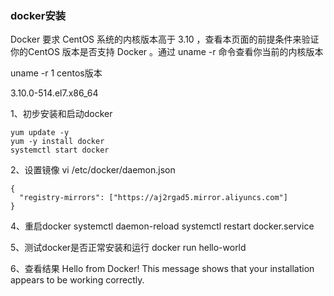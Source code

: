 ### docker安装

Docker 要求 CentOS 系统的内核版本高于 3.10 ，查看本页面的前提条件来验证你的CentOS 版本是否支持 Docker 。通过 uname -r 命令查看你当前的内核版本

uname -r 
1
centos版本

3.10.0-514.el7.x86_64

1、初步安装和启动docker

```
yum update -y
yum -y install docker
systemctl start docker
```


2、设置镜像
vi /etc/docker/daemon.json

```
{
  "registry-mirrors": ["https://aj2rgad5.mirror.aliyuncs.com"]
}
```



4、重启docker
systemctl daemon-reload
systemctl restart docker.service

5、测试docker是否正常安装和运行
docker run hello-world

6、查看结果
Hello from Docker!
This message shows that your installation appears to be working correctly.